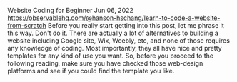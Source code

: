 Website Coding for Beginner
Jun 06, 2022
https://observablehq.com/@hanson-hschang/learn-to-code-a-website-from-scratch
Before you really start getting into this post, let me phrase it this way. Don't do it. There are actually a lot of alternatives to building a website including Google site, Wix, Weebly, etc, and none of those requires any knowledge of coding. Most importantly, they all have nice and pretty templates for any kind of use you want. So, before you proceed to the following reading, make sure you have checked those web-design platforms and see if you could find the template you like.
